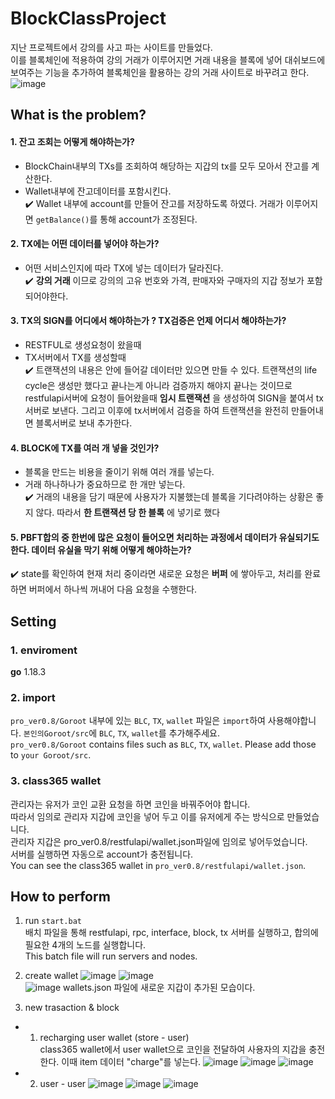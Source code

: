 # BlockClassProject
지난 프로젝트에서 강의를 사고 파는 사이트를 만들었다.    
이를 블록체인에 적용하여 강의 거래가 이루어지면 거래 내용을 블록에 넣어 대쉬보드에 보여주는 기능을 추가하여 블록체인을 활용하는 강의 거래 사이트로 바꾸려고 한다.   
![image](https://user-images.githubusercontent.com/61136630/192709044-edb49a90-4722-409f-a33f-0c32de7f6ab3.png)

## What is the problem?
#### 1. 잔고 조회는 어떻게 해야하는가? 
  - BlockChain내부의 TXs를 조회하여 해당하는 지갑의 tx를 모두 모아서 잔고를 계산한다.  
  - Wallet내부에 잔고데이터를 포함시킨다.   
   :heavy_check_mark: Wallet 내부에 account를 만들어 잔고를 저장하도록 하였다. 거래가 이루어지면 `getBalance()`를 통해 account가 조정된다.

#### 2. TX에는 어떤 데이터를 넣어야 하는가? 
  - 어떤 서비스인지에 따라 TX에 넣는 데이터가 달라진다.   
  :heavy_check_mark: **강의 거래** 이므로 강의의 고유 번호와 가격, 판매자와 구매자의 지갑 정보가 포함되어야한다.
#### 3. TX의 SIGN를 어디에서 해야하는가 ?  TX검증은 언제 어디서 해야하는가?
  - RESTFUL로 생성요청이 왔을때   	
  - TX서버에서 TX를 생성할때    
:heavy_check_mark: 트랜잭션의 내용은 안에 들어갈 데이터만 있으면 만들 수 있다. 트랜잭션의 life cycle은 생성만 했다고 끝나는게 아니라 검증까지 해야지 끝나는 것이므로 restfulapi서버에 요청이 들어왔을때 **임시 트랜잭션** 을 생성하여 SIGN을 붙여서 tx서버로 보낸다. 그리고 이후에 tx서버에서 검증을 하여 트랜잭션을 완전히 만들어내면 블록서버로 보내 추가한다.
#### 4. BLOCK에 TX를 여러 개 넣을 것인가?
  - 블록을 만드는 비용을 줄이기 위해 여러 개를 넣는다. 
  - 거래 하나하나가 중요하므로 한 개만 넣는다.   
:heavy_check_mark: 거래의 내용을 담기 때문에 사용자가 지불했는데 블록을 기다려야하는 상황은 좋지 않다. 따라서 **한 트랜잭션 당 한 블록** 에 넣기로 했다

#### 5. PBFT합의 중 한번에 많은 요청이 들어오면 처리하는 과정에서 데이터가 유실되기도 한다. 데이터 유실을 막기 위해 어떻게 해야하는가?
  :heavy_check_mark: state를 확인하여 현재 처리 중이라면 새로운 요청은 **버퍼** 에 쌓아두고, 처리를 완료하면 버퍼에서 하나씩 꺼내어 다음 요청을 수행한다.





## Setting
### 1. enviroment   
**go** 1.18.3   

### 2. import
`pro_ver0.8/Goroot` 내부에 있는 `BLC`, `TX`, `wallet` 파일은 `import`하여 사용해야합니다. `본인의Goroot/src`에 `BLC`, `TX`, `wallet`를 추가해주세요.   
`pro_ver0.8/Goroot` contains files such as `BLC`, `TX`, `wallet`. Please add those to `your Goroot/src`.

### 3. class365 wallet   
관리자는 유저가 코인 교환 요청을 하면 코인을 바꿔주어야 합니다.    
따라서 임의로 관리자 지갑에 코인을 넣어 두고 이를 유저에게 주는 방식으로 만들었습니다.   
관리자 지갑은 pro_ver0.8/restfulapi/wallet.json파일에 임의로 넣어두었습니다.   
서버를 실행하면 자동으로 account가 충전됩니다.   
You can see the class365 wallet in `pro_ver0.8/restfulapi/wallet.json`.

## How to perform
1. run `start.bat`    
배치 파일을 통해 restfulapi, rpc, interface, block, tx 서버를 실행하고, 합의에 필요한 4개의 노드를 실행합니다.   
This batch file will run servers and nodes. 

2. create wallet
![image](https://user-images.githubusercontent.com/61136630/192698867-cc256dfb-d42a-40dd-ac69-7fb3aa3e4933.png)
![image](https://user-images.githubusercontent.com/61136630/192698912-a35c4f9d-abfb-45fb-bcd1-5bcfdf35b960.png)  
![image](https://user-images.githubusercontent.com/61136630/192698265-306cce7b-818b-4080-9b6b-c4764cd1e2ac.png)
wallets.json 파일에 새로운 지갑이 추가된 모습이다.

3. new trasaction & block
 - 1. recharging user wallet (store - user)  
 class365 wallet에서 user wallet으로 코인을 전달하여 사용자의 지갑을 충전한다. 이때 item 데이터 "charge"를 넣는다.
![image](https://user-images.githubusercontent.com/61136630/192734414-df8f5fb6-34f5-4e9f-8963-bbc955d427a4.png)
![image](https://user-images.githubusercontent.com/61136630/192735004-14635a25-2484-462e-ab7e-985b9ebd7914.png)
![image](https://user-images.githubusercontent.com/61136630/192735063-4143bd4e-a30c-4d43-94e8-8199aefe5646.png)

 - 2. user - user
 ![image](https://user-images.githubusercontent.com/61136630/192747099-73e875e0-f6b7-4fda-b1d1-e51ba653fbd7.png)
![image](https://user-images.githubusercontent.com/61136630/192747439-56f9b605-4306-4b13-9cde-b21ca6026101.png)
![image](https://user-images.githubusercontent.com/61136630/192747720-df68a6cb-77b9-4944-8c94-b15f5ea285d6.png)




